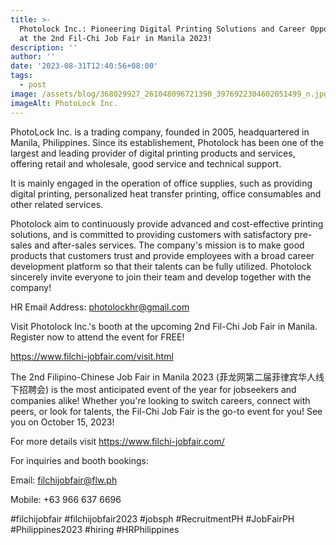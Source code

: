 ```yaml
---
title: >-
  Photolock Inc.: Pioneering Digital Printing Solutions and Career Opportunities
  at the 2nd Fil-Chi Job Fair in Manila 2023!
description: ''
author: ''
date: '2023-08-31T12:40:56+08:00'
tags:
  - post
image: /assets/blog/368029927_261048096721390_3976922304602051499_n.jpg
imageAlt: PhotoLock Inc.
---
```

PhotoLock Inc. is a trading company, founded in 2005, headquartered in Manila, Philippines. Since its establishement, Photolock has been one of the largest and leading provider of digital printing products and services, offering retail and wholesale, good service and technical support.



It is mainly engaged in the operation of office supplies, such as providing digital printing, personalized heat transfer printing, office consumables and other related services.



Photolock aim to continuously provide advanced and cost-effective printing solutions, and is committed to providing customers with satisfactory pre-sales and after-sales services. The company's mission is to make good products that customers trust and provide employees with a broad career development platform so that their talents can be fully utilized. Photolock sincerely invite everyone to join their team and develop together with the company!



HR Email Address: photolockhr@gmail.com



Visit Photolock Inc.'s booth at the upcoming 2nd Fil-Chi Job Fair in Manila. Register now to attend the event for FREE!

<https://www.filchi-jobfair.com/visit.html>



The 2nd Filipino-Chinese Job Fair in Manila 2023 (菲龙网第二届菲律宾华人线下招聘会) is the most anticipated event of the year for jobseekers and companies alike! Whether you're looking to switch careers, connect with peers, or look for talents, the Fil-Chi Job Fair is the go-to event for you! See you on October 15, 2023!



For more details visit <https://www.filchi-jobfair.com/>



For inquiries and booth bookings:

Email: filchijobfair@flw.ph

Mobile: +63 966 637 6696



\#filchijobfair #filchijobfair2023 #jobsph #RecruitmentPH #JobFairPH #Philippines2023 #hiring #HRPhilippines

